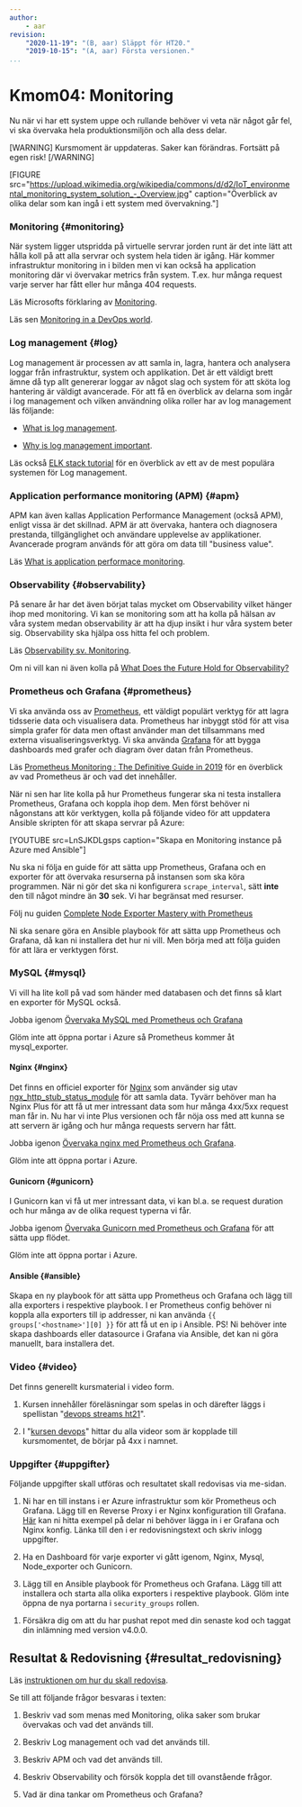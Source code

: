 ```yaml
---
author:
    - aar
revision:
    "2020-11-19": "(B, aar) Släppt för HT20."
    "2019-10-15": "(A, aar) Första versionen."
...
```

Kmom04: Monitoring
==================================

Nu när vi har ett system uppe och rullande behöver vi veta när något går fel, vi ska övervaka hela produktionsmiljön och alla dess delar.

<!-- more -->

[WARNING]
Kursmoment är uppdateras. Saker kan förändras.
Fortsätt på egen risk!
[/WARNING]

[FIGURE src="https://upload.wikimedia.org/wikipedia/commons/d/d2/IoT_environmental_monitoring_system_solution_-_Overview.jpg" caption="Överblick av olika delar som kan ingå i ett system med övervakning."]



<!-- https://old.reddit.com/r/devops/comments/afqye3/whats_your_monitoring_and_alerting_stack_look_like/
https://itnext.io/deploy-elk-stack-in-docker-to-monitor-containers-c647d7e2bfcd
 -->
 
<!-- Elastic stack
https://logz.io/blog/10-elasticsearch-concepts/
https://github.com/nickjj/ansible-docker
https://www.guru99.com/elk-stack-tutorial.html
    Ny instance med t2.small
    Ny SG
    RP i LB nod för ELK
    Installera Beats på övriga instancer
    +1 app instance?
    Om de kör provision igen för att bara få upp ELK kommer det även starta upp en till av varje annan!!
    load balancer - https://galaxy.ansible.com/entercloudsuite/filebeat
        https -> http, enabled -> started?
    galaxy https://blog.ktz.me/getting-started-with-ansible-galaxy/
 -->


### Monitoring {#monitoring}

När system ligger utspridda på virtuelle servrar jorden runt är det inte lätt att hålla koll på att alla servrar och system hela tiden är igång. Här kommer infrastruktur monitoring in i bilden men vi kan också ha application monitoring där vi övervakar metrics från system. T.ex. hur många request varje server har fått eller hur många 404 requests.

Läs Microsofts förklaring av [Monitoring](https://docs.microsoft.com/en-us/azure/devops/learn/what-is-monitoring).

Läs sen [Monitoring in a DevOps world](https://queue.acm.org/detail.cfm?id=3178371).



### Log management {#log}

Log management är processen av att samla in, lagra, hantera och analysera loggar från infrastruktur, system och applikation. Det är ett väldigt brett ämne då typ allt genererar loggar av något slag och system för att sköta log hantering är väldigt avancerade. För att få en överblick av delarna som ingår i log management och vilken användning olika roller har av log management läs följande:

- [What is log management](https://www.tripwire.com/state-of-security/security-data-protection/security-controls/what-is-log-management/).

- [Why is log management important](https://www.graylog.org/post/why-is-log-management-important).

Läs också [ELK stack tutorial](https://www.guru99.com/elk-stack-tutorial.html) för en överblick av ett av de mest populära systemen för Log management.



### Application performance monitoring (APM) {#apm}

APM kan även kallas Application Performance Management (också APM), enligt vissa är det skillnad. APM är att övervaka, hantera och diagnosera prestanda, tillgänglighet och användare upplevelse av applikationer. Avancerade program används för att göra om data till "business value".

Läs [What is application performace monitoring](https://www.eginnovations.com/blog/what-is-application-performance-monitoring/).



### Observability {#observability}

På senare år har det även börjat talas mycket om Observability vilket hänger ihop med monitoring. Vi kan se monitoring som att ha kolla på hälsan av våra system medan observability är att ha djup insikt i hur våra system beter sig. Observability ska hjälpa oss hitta fel och problem.

Läs [Observability sv. Monitoring](https://dzone.com/articles/observability-vs-monitoring).

Om ni vill kan ni även kolla på [What Does the Future Hold for Observability?](https://www.youtube.com/watch?v=MkSdvPdS1oA)



### Prometheus och Grafana {#prometheus}

Vi ska använda oss av [Prometheus](https://prometheus.io/), ett väldigt populärt verktyg för att lagra tidsserie data och visualisera data. Prometheus har inbyggt stöd för att visa simpla grafer för data men oftast använder man det tillsammans med externa visualiseringsverktyg. Vi ska använda [Grafana](https://grafana.com/) för att bygga dashboards med grafer och diagram över datan från Prometheus.

Läs [Prometheus Monitoring : The Definitive Guide in 2019](https://devconnected.com/the-definitive-guide-to-prometheus-in-2019/) för en överblick av vad Prometheus är och vad det innehåller.

När ni sen har lite kolla på hur Prometheus fungerar ska ni testa installera Prometheus, Grafana och koppla ihop dem. Men först behöver ni någonstans att kör verktygen, kolla på följande video för att uppdatera Ansible skripten för att skapa servrar på Azure:

[YOUTUBE src=LnSJKDLgsps caption="Skapa en Monitoring instance på Azure med Ansible"]

Nu ska ni följa en guide för att sätta upp Prometheus, Grafana och en exporter för att övervaka resurserna på instansen som ska köra programmen. När ni gör det ska ni konfigurera `scrape_interval`, sätt **inte** den till något mindre än **30** sek. Vi har begränsat med resurser.

Följ nu guiden [Complete Node Exporter Mastery with Prometheus](https://devconnected.com/complete-node-exporter-mastery-with-prometheus/)

Ni ska senare göra en Ansible playbook för att sätta upp Prometheus och Grafana, då kan ni installera det hur ni vill. Men börja med att följa guiden för att lära er verktygen först. 



### MySQL {#mysql}

Vi vill ha lite koll på vad som händer med databasen och det finns så klart en exporter för MySQL också.

Jobba igenom [Övervaka MySQL med Prometheus och Grafana](kunskap/overvaka-mysql-med-prometheus-och-grafana)

Glöm inte att öppna portar i Azure så Prometheus kommer åt mysql_exporter.



#### Nginx {#nginx}

Det finns en officiel exporter för [Nginx](https://github.com/nginxinc/nginx-prometheus-exporter) som använder sig utav [ngx_http_stub_status_module](http://nginx.org/en/docs/http/ngx_http_stub_status_module.html) för att samla data. Tyvärr behöver man ha Nginx Plus för att få ut mer intressant data som hur många 4xx/5xx request man får in. Nu har vi inte Plus versionen och får nöja oss med att kunna se att servern är igång och hur många requests servern har fått.

Jobba igenon [Övervaka nginx med Prometheus och Grafana](kunskap/overvaka-nginx-med-prometheus-och-grafana).

Glöm inte att öppna portar i Azure.



#### Gunicorn {#gunicorn}

I Gunicorn kan vi få ut mer intressant data, vi kan bl.a. se request duration och hur många av de olika request typerna vi får.

Jobba igenom [Övervaka Gunicorn med Prometheus och Grafana](kunskap/overvaka-gunicorn-med-prometheus-och-grafana) för att sätta upp flödet.

Glöm inte att öppna portar i Azure.



#### Ansible {#ansible}

Skapa en ny playbook för att sätta upp Prometheus och Grafana och lägg till alla exporters i respektive playbook. I er Prometheus config behöver ni koppla alla exporters till ip addresser, ni kan använda `{{ groups['<hostname>'][0] }}` för att få ut en ip i Ansible. PS! Ni behöver inte skapa dashboards eller datasource i Grafana via Ansible, det kan ni göra manuellt, bara installera det.



### Video {#video}

Det finns generellt kursmaterial i video form.

1. Kursen innehåller föreläsningar som spelas in och därefter läggs i spellistan "[devops streams ht21](https://www.youtube.com/playlist?list=PLKtP9l5q3ce8g4N0v72y47OiNePhjOqqN)".

1. I "[kursen devops](https://www.youtube.com/playlist?list=PLKtP9l5q3ce8s67TUj2qS85C4g1pbrx78)" hittar du alla videor som är kopplade till kursmomentet, de börjar på 4xx i namnet.



### Uppgifter {#uppgifter}

Följande uppgifter skall utföras och resultatet skall redovisas via me-sidan.

1. Ni har en till instans i er Azure infrastruktur som kör Prometheus och Grafana. Lägg till en Reverse Proxy i er Nginx konfiguration till Grafana. [Här](https://gist.github.com/AndreasArne/1b729078e53004303c511390f44dee7f) kan ni hitta exempel på delar ni behöver lägga in i er Grafana och Nginx konfig. Länka till den i er redovisningstext och skriv inlogg uppgifter.

1. Ha en Dashboard för varje exporter vi gått igenom, Nginx, Mysql, Node_exporter och Gunicorn.

1. Lägg till en Ansible playbook för Prometheus och Grafana. Lägg till att installera och starta alla olika exporters i respektive playbook. Glöm inte öppna de nya portarna i `security_groups` rollen.

<!-- 1. Skapa larm i Prometheus som varnar om någon Docker container, Nginx eller instans inte längre är igång. Skapa även ett larm som varnar om minnet på hårddisken på Prometheus instansen har mindre än 5G kvar. -->
<!-- Hitta ett sätt som kan användas för att temporärt tar plats på hårddisken så larmet kan testas. -->

1. Försäkra dig om att du har pushat repot med din senaste kod och taggat din inlämning med version v4.0.0.



Resultat & Redovisning  {#resultat_redovisning}
-----------------------------------------------

Läs [instruktionen om hur du skall redovisa](./../redovisa).

Se till att följande frågor besvaras i texten:

1. Beskriv vad som menas med Monitoring, olika saker som brukar övervakas och vad det används till.

1. Beskriv Log management och vad det används till.

1. Beskriv APM och vad det används till.

1. Beskriv Observability och försök koppla det till ovanstående frågor.

1. Vad är dina tankar om Prometheus och Grafana?
